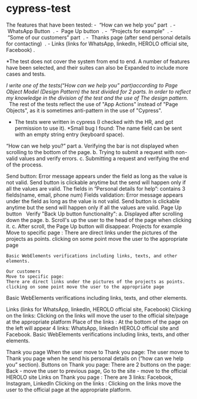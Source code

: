 # cypress-test
The features that have been tested:
			-  “How can we help you” part  .
			-  WhatsApp Button  .
			-  Page Up button  .
			-  “Projects for example”  .
			-  “Some of our customers” part  .
			-  Thanks page (after send personal details for contacting)  .
	     - Links (links for WhatsApp, linkedIn, HEROLO official site,   Facebook) .

*The test does not cover the system from end to end.
A number of features have been selected, and their suites can also be Expanded to include more cases and tests.

*I write one of the tests(“How can we help you” part)according to Page Object Model (Design Pattern) the test divided for 2 parts. 
In order to reflect my knowledge in the division of the test and the use of The design pattern.    * The rest of the tests reflect the use of "App Actions" instead of "Page    Objects", as it is sometimes anti-pattern in the use of "Cypress".
* The tests were written in cypress (I checked with the HR, and got permission to use it).
*Small bug I found: The name field can be sent with an empty string entry (keyboard space).

“How can we help you?” part 
a. Verifying the bar is not displayed when scrolling to the bottom of the page.
b. Trying to submit a request with non-valid values and verify errors.
c. Submitting a request and verifying the end of the process.

Send button:
Error message appears under the field as long as the value is not valid.
 Send button is clickable anytime but the send will happen only if all the values are valid.
The fields in “Personal details for help”:
contains 3 fields(name, email, phone num)
Fields validation:
Error message appears under the field as long as the value is not valid.
Send button is clickable anytime but the send will happen only if all the values are valid.
	Page Up button  
Verify "Back Up button functionality":
a. Displayed after scrolling down the page.
b. Scroll's up the user to the head of the page when clicking it.
c.  After scroll,  the Page Up button will disappear.
	Projects for example  
Move to specific page :
	There are direct links under the pictures of the projects as points. clicking on some point move the user to the appropriate page 
	
	Basic WebElements verifications including links, texts, and other elements.

	Our customers  
	Move to specific page:
	There are direct links under the pictures of the projects as points. clicking on some point move the user to the appropriate page 
Basic WebElements verifications including links, texts, and other elements.

Links (links for WhatsApp, linkedIn, HEROLO official site, Facebook) 
Clicking on the links: 
Clicking on the links will move the user to the official site/page at the appropriate platform 
Place of the links :
At the bottom of the page on the left will appear 4 links: WhatsApp, linkedIn HEROLO official site and Facebook.
Basic WebElements verifications including links, texts, and other elements.

Thank you page 
When the user move to Thank you page: 
The user move to Thank you page when he send his personal details on (“how can we help you” section).
Buttons on Thank you page: 
There are 2 buttons on the page: Back - move the user to previous page, Go to the site - move to the official HEROLO site 
Links on Thank you page :
There are 3 links: Facebook, Instagram, LinkedIn 
Clicking on the links :
Clicking on the links move the user to the official page at the appropriate platform.
